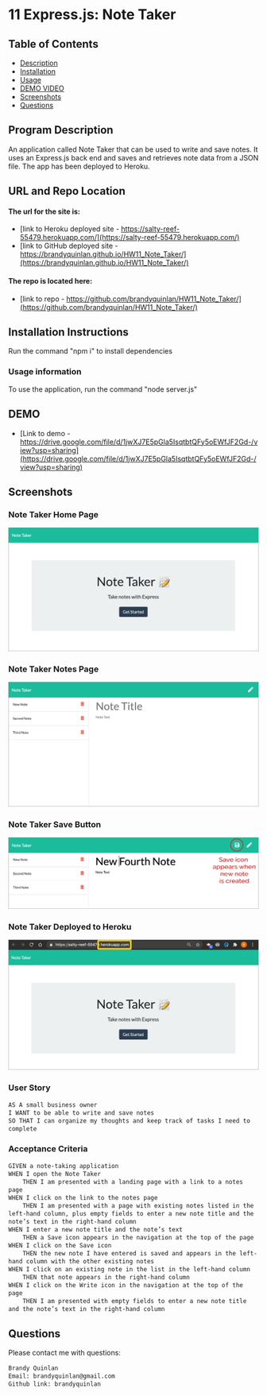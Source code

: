 # 11 Express.js: Note Taker

## Table of Contents

- [Description](#program-description)
- [Installation](#installation-instructions)
- [Usage](#usage-information) 
- [DEMO VIDEO](#DEMO)
- [Screenshots](#screenshots)
- [Questions](#questions)

## Program Description
An application called Note Taker that can be used to write and save notes. It uses an Express.js back end and saves and retrieves note data from a JSON file. The app has been deployed to Heroku.

## URL and Repo Location
#### The url for the site is:
* [link to Heroku deployed site - https://salty-reef-55479.herokuapp.com/](https://salty-reef-55479.herokuapp.com/)
* [link to GitHub deployed site - https://brandyquinlan.github.io/HW11_Note_Taker/](https://brandyquinlan.github.io/HW11_Note_Taker/)<br>
#### The repo is located here: 
* [link to repo - https://github.com/brandyquinlan/HW11_Note_Taker/](https://github.com/brandyquinlan/HW11_Note_Taker/)

## Installation Instructions
  Run the command "npm i" to install dependencies

### Usage information
  To use the application, run the command "node server.js"
 
## DEMO
* [Link to demo - https://drive.google.com/file/d/1jwXJ7E5pGla5IsqtbtQFy5oEWfJF2Gd-/view?usp=sharing](https://drive.google.com/file/d/1jwXJ7E5pGla5IsqtbtQFy5oEWfJF2Gd-/view?usp=sharing)

## Screenshots

### Note Taker Home Page
![note taker home page](Assets/note-taker-home.png)
### Note Taker Notes Page
![note taker notes page](Assets/note-taker-notes.png)
### Note Taker Save Button
![note taker save button](Assets/note-taker-save.png)
### Note Taker Deployed to Heroku
![note taker heroku deploy](Assets/note-taker-heroku.png)

### User Story
```
AS A small business owner
I WANT to be able to write and save notes
SO THAT I can organize my thoughts and keep track of tasks I need to complete
```

### Acceptance Criteria
```
GIVEN a note-taking application
WHEN I open the Note Taker
    THEN I am presented with a landing page with a link to a notes page
WHEN I click on the link to the notes page
    THEN I am presented with a page with existing notes listed in the left-hand column, plus empty fields to enter a new note title and the note’s text in the right-hand column
WHEN I enter a new note title and the note’s text
    THEN a Save icon appears in the navigation at the top of the page
WHEN I click on the Save icon
    THEN the new note I have entered is saved and appears in the left-hand column with the other existing notes
WHEN I click on an existing note in the list in the left-hand column
    THEN that note appears in the right-hand column
WHEN I click on the Write icon in the navigation at the top of the page
    THEN I am presented with empty fields to enter a new note title and the note’s text in the right-hand column
```

## Questions
Please contact me with questions:
```
Brandy Quinlan
Email: brandyquinlan@gmail.com
Github link: brandyquinlan
```
